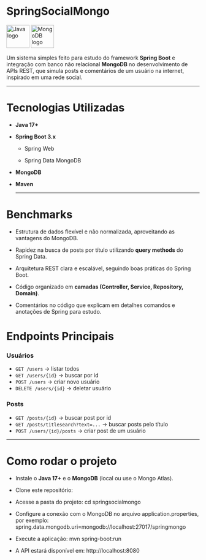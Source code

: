 # SpringSocialMongo
<img src="https://cdn.jsdelivr.net/gh/devicons/devicon/icons/java/java-original.svg" width="60" alt="Java logo"> <img src="https://cdn.jsdelivr.net/gh/devicons/devicon/icons/mongodb/mongodb-original.svg" width="60" alt="MongoDB logo">


Um sistema simples feito para estudo do framework **Spring Boot** e integração com banco não relacional **MongoDB** no desenvolvimento de APIs REST, que simula posts e comentários de um usuário na internet, inspirado em uma rede social.


---

# Tecnologias Utilizadas

- **Java 17+**
  
- **Spring Boot 3.x**
  
  - Spring Web
    
  - Spring Data MongoDB
 
- **MongoDB**
  
- **Maven**

  ---


# Benchmarks

- Estrutura de dados flexível e não normalizada, aproveitando as vantagens do MongoDB.
  
- Rapidez na busca de posts por título utilizando **query methods** do Spring Data.
  
- Arquitetura REST clara e escalável, seguindo boas práticas do Spring Boot.
  
- Código organizado em **camadas (Controller, Service, Repository, Domain)**.

- Comentários no código que explicam em detalhes comandos e anotações de Spring para estudo.

 # Endpoints Principais
 
### Usuários

- `GET /users` → listar todos
- `GET /users/{id}` → buscar por id
- `POST /users` → criar novo usuário
- `DELETE /users/{id}` → deletar usuário

### Posts

- `GET /posts/{id}` → buscar post por id
- `GET /posts/titlesearch?text=...` → buscar posts pelo título
- `POST /users/{id}/posts` → criar post de um usuário

--- 

# Como rodar o projeto

- Instale o **Java 17+** e o **MongoDB** (local ou use o Mongo Atlas).
   
- Clone este repositório:

- Acesse a pasta do projeto:
  cd springsocialmongo

- Configure a conexão com o MongoDB no arquivo application.properties, por exemplo:
spring.data.mongodb.uri=mongodb://localhost:27017/springmongo

- Execute a aplicação:
mvn spring-boot:run

- A API estará disponível em:
http://localhost:8080
